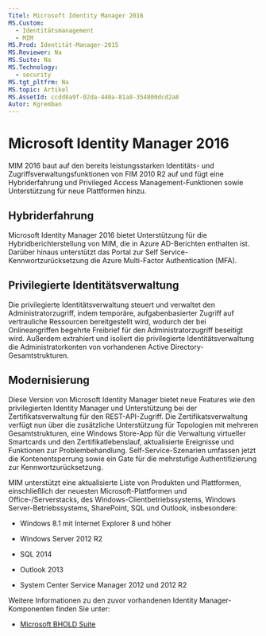 ```yaml
---
Titel: Microsoft Identity Manager 2016
MS.Custom:
  - Identitätsmanagement
  - MIM
MS.Prod: Identität-Manager-2015
MS.Reviewer: Na
MS.Suite: Na
MS.Technology:
  - security
MS.tgt_pltfrm: Na
MS.topic: Artikel
MS.AssetId: ccdd8a9f-02da-440a-81a8-354800dcd2a8
Autor: Kgremban
---
```

# Microsoft Identity Manager 2016
MIM 2016 baut auf den bereits leistungsstarken Identitäts- und Zugriffsverwaltungsfunktionen von FIM 2010 R2 auf und fügt eine Hybriderfahrung und Privileged Access Management-Funktionen sowie Unterstützung für neue Plattformen hinzu.

## Hybriderfahrung
Microsoft Identity Manager 2016 bietet Unterstützung für die Hybridberichterstellung von MIM, die in Azure AD-Berichten enthalten ist. Darüber hinaus unterstützt das Portal zur Self Service-Kennwortzurücksetzung die Azure Multi-Factor Authentication (MFA).

## Privilegierte Identitätsverwaltung
Die privilegierte Identitätsverwaltung steuert und verwaltet den Administratorzugriff, indem temporäre, aufgabenbasierter Zugriff auf vertrauliche Ressourcen bereitgestellt wird, wodurch der bei Onlineangriffen begehrte Freibrief für den Administratorzugriff beseitigt wird. Außerdem extrahiert und isoliert die privilegierte Identitätsverwaltung die Administratorkonten von vorhandenen Active Directory-Gesamtstrukturen.

## Modernisierung
Diese Version von Microsoft Identity Manager bietet neue Features wie den privilegierten Identity Manager und Unterstützung bei der Zertifikatsverwaltung für den REST-API-Zugriff. Die Zertifikatsverwaltung verfügt nun über die zusätzliche Unterstützung für Topologien mit mehreren Gesamtstrukturen, eine Windows Store-App für die Verwaltung virtueller Smartcards und den Zertifikatlebenslauf, aktualisierte Ereignisse und Funktionen zur Problembehandlung. Self-Service-Szenarien umfassen jetzt die Kontenentsperrung sowie ein Gate für die mehrstufige Authentifizierung zur Kennwortzurücksetzung.

MIM unterstützt eine aktualisierte Liste von Produkten und Plattformen, einschließlich der neuesten Microsoft-Plattformen und Office-/Serverstacks, des Windows-Clientbetriebssystems, Windows Server-Betriebssystems, SharePoint, SQL und Outlook, insbesondere:

-   Windows 8.1 mit Internet Explorer 8 und höher

-   Windows Server 2012 R2

-   SQL 2014

-   Outlook 2013

-   System Center Service Manager 2012 und 2012 R2

Weitere Informationen zu den zuvor vorhandenen Identity Manager-Komponenten finden Sie unter:

-   [Microsoft BHOLD Suite](https://technet.microsoft.com/en-us/library/jj134096.aspx)
<!--HONumber=Mar16_HO1-->
